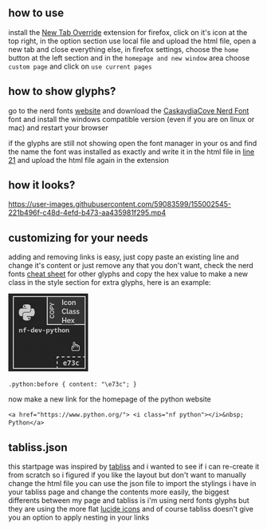 ## how to use
install the [New Tab Override](https://addons.mozilla.org/en-US/firefox/addon/new-tab-override/) extension for firefox, click on it's icon at the top right, in the option section use local file and upload the html file, open a new tab and close everything else, in firefox settings, choose the `home` button at the left section and in the `homepage and new window` area choose `custom page` and click on `use current pages`

## how to show glyphs?
go to the nerd fonts [website](https://www.nerdfonts.com/) and download the [CaskaydiaCove Nerd Font](https://github.com/ryanoasis/nerd-fonts/releases/download/v2.1.0/CascadiaCode.zip) font and install the windows compatible version (even if you are on linux or mac) and restart your browser

if the glyphs are still not showing open the font manager in your os and find the name the font was installed as exactly and write it in the html file in [line 21](https://github.com/junguler/startpage/blob/main/home.html#L21) and upload the html file again in the extension

## how it looks?

https://user-images.githubusercontent.com/59083599/155002545-221b496f-c48d-4efd-b473-aa435981f295.mp4

## customizing for your needs
adding and removing links is easy, just copy paste an existing line and change it's content or just remove any that you don't want, check the nerd fonts [cheat sheet](https://www.nerdfonts.com/cheat-sheet) for other glyphs and copy the hex value to make a new class in the style section for extra glyphs, here is an example:

![](python_nerd.png)

```
.python:before { content: "\e73c"; }
```

now make a new link for the homepage of the python website

```
<a href="https://www.python.org/"> <i class="nf python"></i>&nbsp; Python</a>
```

## tabliss.json
this startpage was inspired by [tabliss](https://github.com/joelshepherd/tabliss) and i wanted to see if i can re-create it from scratch so i figured if you like the layout but don't want to manually change the html file you can use the json file to import the stylings i have in your tabliss page and change the contents more easily, the biggest differents between my page and tabliss is i'm using nerd fonts glyphs but they are using the more flat [lucide icons](https://lucide.dev/) and of course tabliss doesn't give you an option to apply nesting in your links
